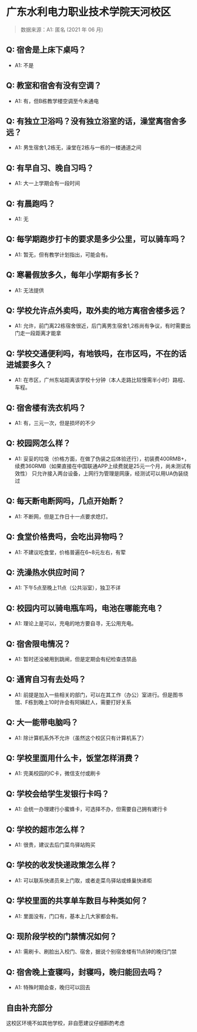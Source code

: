 # 广东水利电力职业技术学院天河校区

> 数据来源：A1: 匿名 (2021 年 06 月)

## Q: 宿舍是上床下桌吗？

- A1: 不是

## Q: 教室和宿舍有没有空调？

- A1: 有，但B栋教学楼空调至今未通电

## Q: 有独立卫浴吗？没有独立浴室的话，澡堂离宿舍多远？

- A1: 男生宿舍1,2栋无，澡堂在2栋与一栋的一楼通道之间

## Q: 有早自习、晚自习吗？

- A1: 大一上学期会有一段时间

## Q: 有晨跑吗？

- A1: 无

## Q: 每学期跑步打卡的要求是多少公里，可以骑车吗？

- A1: 暂无，但有教学计划指出，可能会有。

## Q: 寒暑假放多久，每年小学期有多长？

- A1: 无法提供

## Q: 学校允许点外卖吗，取外卖的地方离宿舍楼多远？

- A1: 允许，前门离22栋宿舍很近，后门离男生宿舍1,2栋尚有争议，有时需要出门走一段距离才能拿

## Q: 学校交通便利吗，有地铁吗，在市区吗，不在的话进城要多久？

- A1: 在市区，广州东站距离该学校十分钟（本人走路比较慢需半小时）路程、车程。

## Q: 宿舍楼有洗衣机吗？

- A1: 有，三元一次，但是损坏的不少

## Q: 校园网怎么样？

- A1: 妥妥的垃圾（价格方面，在做了伪装之后体验还行），初装费400RMB+，续费360RMB（如果直接在中国联通APP上续费就是25元一个月，尚未测试有效性） 只允许接入两台设备，上网行为管理是网康，经测试可以用UA伪装绕过

## Q: 每天断电断网吗，几点开始断？

- A1: 不断网，但是工作日十一点要求熄灯。

## Q: 食堂价格贵吗，会吃出异物吗？

- A1: 不建议吃食堂，价格普遍在6\~8元左右，有荤

## Q: 洗澡热水供应时间？

- A1: 下午5点至晚上11点（公共浴室），独卫不详

## Q: 校园内可以骑电瓶车吗，电池在哪能充电？

- A1: 理论上是可以，充电的地方要自寻，无公用充电。

## Q: 宿舍限电情况？

- A1: 暂时还没被用到跳闸，但是定期会有纪检查违禁品

## Q: 通宵自习有去处吗？

- A1: 前提是加入一些相关的部门，可以在其工作（办公）室进行。但是图书馆、F栋到晚上10时许会有阿姨赶人，需要打好关系

## Q: 大一能带电脑吗？

- A1: 除计算机系外不允许（虽然这个校区只有计算机系了）

## Q: 学校里面用什么卡，饭堂怎样消费？

- A1: 完美校园的IC卡，微信支付或刷卡

## Q: 学校会给学生发银行卡吗？

- A1: 会统一办理建行小蜜蜂卡，可选择不办，但需要自己拥有建行卡

## Q: 学校的超市怎么样？

- A1: 很贵，建议去后门菜鸟驿站购买

## Q: 学校的收发快递政策怎么样？

- A1: 可以联系快递员来上门取，或者走菜鸟驿站或蜂巢快递柜

## Q: 学校里面的共享单车数目与种类如何？

- A1: 里面没有，门口有，基本上几大家都会有。

## Q: 现阶段学校的门禁情况如何？

- A1: 需刷卡、刷脸出入校门、宿舍，据说个别宿舍楼有11点钟的晚归门禁

## Q: 宿舍晚上查寝吗，封寝吗，晚归能回去吗？

- A1: 特殊时期会查，晚归可以回去

## 自由补充部分

这校区环境不如其他学校，非自愿建议仔细斟酌考虑